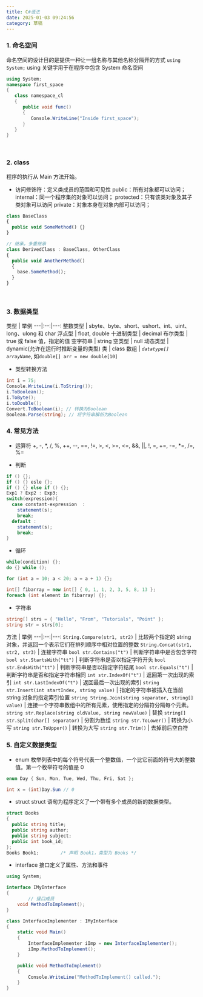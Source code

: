 ```yaml
---
title: C#语法
date: 2025-01-03 09:24:56
category: 草稿
---
```


### 1. 命名空间
命名空间的设计目的是提供一种让一组名称与其他名称分隔开的方式
`using System;` using 关键字用于在程序中包含 System 命名空间
```c#
using System;
namespace first_space
{
   class namespace_cl
   {
      public void func()
      {
         Console.WriteLine("Inside first_space");
      }
   }
}
```

<br/>

### 2. class
程序的执行从 Main 方法开始。

- 访问修饰符：定义类成员的范围和可见性
  public：所有对象都可以访问；
  internal：同一个程序集的对象可以访问；
  protected：只有该类对象及其子类对象可以访问
  private：对象本身在对象内部可以访问；

```js
class BaseClass
{
  public void SomeMethod() {}
}

// 继承，多重继承
class DerivedClass : BaseClass, OtherClass
{
  public void AnotherMethod()
  {
    base.SomeMethod();
  }
}
```

<br/>

### 3. 数据类型
类型 | 举例
---|:--:|---:
整数类型 | sbyte、byte、short、ushort、int、uint、long、ulong 和 char
浮点型 | float, double
十进制类型 | decimal
布尔类型 | true 或 false 值，指定的值
空字符串 | string
空类型 | null
动态类型 | dynamic(允许在运行时推断变量的类型)
类 | class
数组 | *`datatype[] arrayName`*, 如`double[] arr = new double[10]`
- 类型转换方法
```c#
int i = 75;
Console.WriteLine(i.ToString());
i.ToBoolean();
i.ToByte();
i.toDouble();
Convert.ToBoolean(i); // 转换为Boolean
Boolean.Parse(string); // 将字符串解析为Boolean
```

### 4. 常见方法
- 运算符
+, -, *, /, %, ++, --, ==, !=, >, <, >=, <=, &&, ||, !, =, +=, -=, *=, /=, %=

- 判断
```c#
if () {};
if () {} esle {};
if () {} else if () {};
Exp1 ? Exp2 : Exp3;
switch(expression){
  case constant-expression  :
    statement(s);
    break; 
  default :
    statement(s);
    break; 
}
```

- 循环
```c#
while(condition) {};
do {} while ();

for (int a = 10; a < 20; a = a + 1) {};

int[] fibarray = new int[] { 0, 1, 1, 2, 3, 5, 8, 13 };
foreach (int element in fibarray) {};

```

- 字符串
```c#
string[] strs = { "Hello", "From", "Tutorials", "Point" };
string str = strs[0];
```
方法 | 举例
---|:--:|---:
`String.Compare(str1, str2)` | 比较两个指定的 string 对象，并返回一个表示它们在排列顺序中相对位置的整数
`String.Concat(str1, str2, str3)` | 连接字符串
`bool str.Contains("t")` | 判断字符串中是否包含字符
`bool str.StartsWith("tt")` | 判断字符串是否以指定字符开头
`bool str.EndsWith("tt")` | 判断字符串是否以指定字符结尾
`bool str.Equals("t")` | 判断字符串是否和指定字符串相同
`int str.IndexOf("t")` | 返回第一次出现的索引
`int str.LastIndexOf("t")` | 返回最后一次出现的索引
`string str.Insert(int startIndex, string value)` | 指定的字符串被插入在当前 string 对象的指定索引位置
`string String.Join(string separator, string[] value)` | 连接一个字符串数组中的所有元素，使用指定的分隔符分隔每个元素。
`string str.Replace(string oldValue, string newValue)` | 替换
`string[] str.Split(char[] separator)` | 分割为数组
`string str.ToLower()` | 转换为小写
`string str.ToUpper()` | 转换为大写
`string str.Trim()` | 去掉前后空白符

### 5. 自定义数据类型
- enum
枚举列表中的每个符号代表一个整数值，一个比它前面的符号大的整数值。第一个枚举符号的值是 0
```c#
enum Day { Sun, Mon, Tue, Wed, Thu, Fri, Sat };

int x = (int)Day.Sun // 0
```

- struct
struct 语句为程序定义了一个带有多个成员的新的数据类型。
```c#
struct Books
{
  public string title;
  public string author;
  public string subject;
  public int book_id;
}; 
Books Book1;        /* 声明 Book1，类型为 Books */
```

- interface
接口定义了属性、方法和事件
```c#
using System;

interface IMyInterface
{
        // 接口成员
    void MethodToImplement();
}

class InterfaceImplementer : IMyInterface
{
    static void Main()
    {
        InterfaceImplementer iImp = new InterfaceImplementer();
        iImp.MethodToImplement();
    }

    public void MethodToImplement()
    {
        Console.WriteLine("MethodToImplement() called.");
    }
}
```